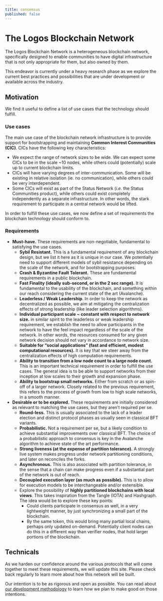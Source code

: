 ```yaml
---
title: consensus
published: false
---
```

# The Logos Blockchain Network
The Logos Blockchain Network is a heterogeneous blockchain network, specifically designed to enable communities to have digital infrastructure that is not only appropriate for them, but also owned by them. 

This endeavor is currently under a heavy research phase as we explore the current best practices and possibilities that are under development or available across the industry. 

## Motivation

We find it useful to define a list of use cases that the technology should fulfill.

### Use cases

The main use case of the blockchain network infrastructure is to provide support for bootstrapping and maintaining **Common Interest Communities (CIC)**. CICs have the following key characteristics:

-   We expect the range of network sizes to be wide. We can expect some CICs to be in the scale ~10 nodes, while others could (potentially) scale up to current blockchain limits.
-   CICs will have varying degrees of inter-communication. Some will be existing in relative isolation (ie. no communication), while others could be very interdependent.
-   Some CICs will exist as part of the Status Network (_i.e._ the Status Communities product), while others could exist completely independently as a separate infrastructure. In other words, the stark requirement to participate in a central network would be lifted. 

In order to fulfill these use cases, we now define a set of requirements the blockchain technology should conform to.

### Requirements

-   **Must-have.** These requirements are non-negotiable, fundamental to satisfying the use cases.
    -   **Sybil Resistant.** This is a fundamental requirement of any blockchain design, but we list it here as it is unique in our case. We potentially need to support different models of sybil resistance depending on the scale of the network, and for bootstrapping purposes.
    -   **Crash & Byzantine Fault Tolerant.** These are fundamental requirements in a public blockchain.
    -   **Fast Finality (ideally sub-second, or in the 2 sec range).** It is fundamental to the usability of the blockchain, and something within our reach considering the current state of the art (Avalanche).
    -   **Leaderless / Weak Leadership**. In order to keep the network as decentralized as possible, we aim at mitigating the centralization effects of strong leadership (like leader selection algorithms).
    -   **Individual participant scale ~ constant with respect to network size.** in similar spirit to the leaderless or weak leadership requirement, we establish the need to allow participants in the network to have the feel impact regardless of the scale of the network. In other words, the resources consumed for any given network decision should not vary in accordance to network size.
    -   **Suitable for “social applications” (fast and efficient, modest computational resources).** It is key that we steer away from the centralization effects of high computation requirements.
    -   **Ability to transition from a low node count to a large node count.** This is an important technical requirement in order to fulfill the use cases. The general idea is to be able to support networks from their inception at low scales to their growth and expansion phase.
    -   **Ability to bootstrap small networks.** Either from scratch or as spin-off of a larger network. Closely related to the previous requirement, this refers to the process of growth from low to high scale networks, in a smooth manner.
-   **Desirable or to be explored.** These requirements are initially considered as relevant to matching the use cases, but they aren’t required per se.
    -   **Round-less.** This is usually associated to the lack of a leader election and distinct protocol phases as usually seen in classical BFT variants.
    -   **Probabilistic.** Not a requirement per se, but a likely condition to achieve substantial improvements over classical BFT. The choice of a probabilistic approach to consensus is key in the Avalanche algorithm to achieve state of the art performance.
    -   **Strong liveness (at the expense of partition tolerance).** A strongly live system makes progress under network partitioning conditions, and later on reconciles the forks.
    -   **Asynchronous.** This is also associated with partition tolerance, in the sense that a chain can make progress even if a substantial part of the network is out of reach.
    -   **Decoupled execution layer (as much as possible).** This is to allow for execution models to be interchangeable and/or extensible.
    -   Explore the possibility of **highly partitioned blockchains with local views**. This takes inspiration from the Tangle (IOTA) and Hashgraph. The idea would be to explore these key points:
        -   Could clients participate in consensus as well, in a very lightweight manner, by just synchronizing a small part of the blockchain.
        -   By the same token, this would bring many partial local chains, perhaps only updated on-demand. Potentially client nodes can do this in a different way than verifier nodes, that hold larger portions of the blockchain.

## Technicals

As we harden our confidence around the various protocols that will come together to meet these requirements, we will update this site. Please check back regularly to learn more about how this network will be built. 

Our intention is to be as rigorous and open as possible. You can read about [our development methodology](./process) to learn how we plan to make good on those intentions. 